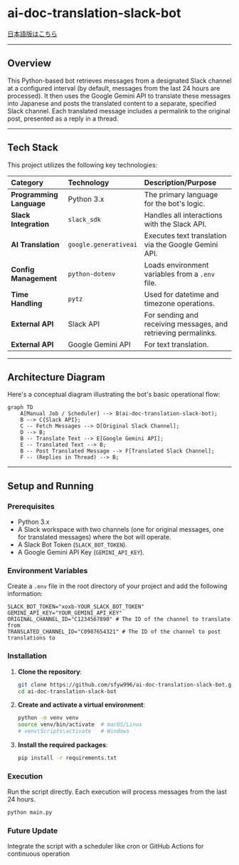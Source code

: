 # ai-doc-translation-slack-bot

[日本語版はこちら](README.ja.md)

---

## Overview

This Python-based bot retrieves messages from a designated Slack channel at a configured interval (by default, messages from the last 24 hours are processed). It then uses the Google Gemini API to translate these messages into Japanese and posts the translated content to a separate, specified Slack channel. Each translated message includes a permalink to the original post, presented as a reply in a thread.

---

## Tech Stack

This project utilizes the following key technologies:

| Category               | Technology              | Description/Purpose                                    |
| :--------------------- | :---------------------- | :----------------------------------------------------- |
| **Programming Language** | Python 3.x              | The primary language for the bot's logic.              |
| **Slack Integration** | `slack_sdk`             | Handles all interactions with the Slack API.           |
| **AI Translation** | `google.generativeai`   | Executes text translation via the Google Gemini API.   |
| **Config Management** | `python-dotenv`         | Loads environment variables from a `.env` file.        |
| **Time Handling** | `pytz`                  | Used for datetime and timezone operations.             |
| **External API** | Slack API               | For sending and receiving messages, and retrieving permalinks. |
| **External API** | Google Gemini API       | For text translation.                                  |


---

## Architecture Diagram

Here's a conceptual diagram illustrating the bot's basic operational flow:

```mermaid
graph TD
    A[Manual Job / Scheduler] --> B(ai-doc-translation-slack-bot);
    B --> C{Slack API};
    C -- Fetch Messages --> D[Original Slack Channel];
    D --> B;
    B -- Translate Text --> E[Google Gemini API];
    E -- Translated Text --> B;
    B -- Post Translated Message --> F[Translated Slack Channel];
    F -- (Replies in Thread) --> B;
```

---

## Setup and Running

### Prerequisites

* Python 3.x
* A Slack workspace with two channels (one for original messages, one for translated messages) where the bot will operate.
* A Slack Bot Token (`SLACK_BOT_TOKEN`).
* A Google Gemini API Key (`GEMINI_API_KEY`).

### Environment Variables

Create a `.env` file in the root directory of your project and add the following information:
```
SLACK_BOT_TOKEN="xoxb-YOUR_SLACK_BOT_TOKEN"
GEMINI_API_KEY="YOUR_GEMINI_API_KEY"
ORIGINAL_CHANNEL_ID="C1234567890" # The ID of the channel to translate from
TRANSLATED_CHANNEL_ID="C0987654321" # The ID of the channel to post translations to
```

### Installation

1.  **Clone the repository**:

    ```bash
    git clone https://github.com/sfyw996/ai-doc-translation-slack-bot.git
    cd ai-doc-translation-slack-bot
    ```

2.  **Create and activate a virtual environment**:

    ```bash
    python -m venv venv
    source venv/bin/activate  # macOS/Linux
    # venv\Scripts\activate   # Windows
    ```

3.  **Install the required packages**:

    ```bash
    pip install -r requirements.txt
    ```

### Execution

Run the script directly. Each execution will process messages from the last 24 hours.

```bash
python main.py
```

### Future Update
Integrate the script with a scheduler like cron or GitHub Actions for continuous operation